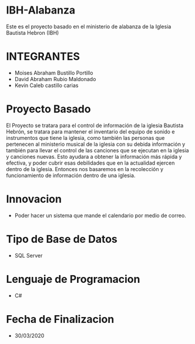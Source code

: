 # IBH-Alabanza
Este es el proyecto basado en el ministerio de alabanza de la Iglesia Bautista Hebron (IBH)

# INTEGRANTES
- Moises Abraham Bustillo Portillo
- David Abraham Rubio Maldonado
- Kevin Caleb castillo carias 	

# Proyecto Basado
El Proyecto se tratara para el control de información de la iglesia Bautista Hebrón, 
se tratara para mantener el inventario del equipo de sonido e instrumentos que tiene la iglesia, 
como también las personas que pertenecen al ministerio musical de la iglesia con su debida información y 
también para llevar el control de las canciones que se ejecutan en la iglesia y canciones nuevas. 
Esto ayudara a obtener la información más rápida y efectiva, y poder cubrir esas debilidades 
que en la actualidad ejercen dentro de la iglesia.
Entonces nos basaremos en la recolección y funcionamiento de información dentro de una iglesia.

# Innovacion
- Poder hacer un sistema que mande el calendario por medio de correo.

# Tipo de Base de Datos
- SQL Server

# Lenguaje de Programacion
- C#

# Fecha de Finalizacion
- 30/03/2020

